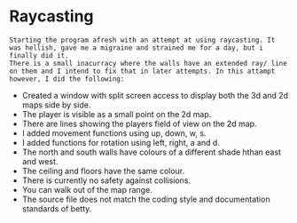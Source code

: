 # Raycasting

	Starting the program afresh with an attempt at using raycasting. It was hellish, gave me a migraine and strained me for a day, but i finally did it.
	There is a small inacurracy where the walls have an extended ray/ line on them and I intend to fix that in later attempts. In this attampt however, I did the following:

- Created a window with split screen access to display both the 3d and 2d maps side by side.
- The player is visible as a small point on the 2d map.
- There are lines showing the players field of view on the 2d map.
- I added movement functions using up, down, w, s.
- I added functions for rotation using left, right, a and d.
- The north and south walls have colours of a different shade hthan east and west.
- The ceiling and floors have the same colour.
- There is currently no safety against collisions.
- You can walk out of the map range.
- The source file does not match the coding style and documentation standards of betty.
